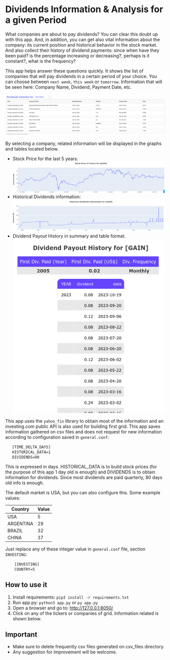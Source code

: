 Dividends Information & Analysis for a given Period
===

What companies are about to pay dividends?
You can clear this doubt up with this app. And, in addition, you can get also vital information about the company: its current 
position and historical behavior in the stock market. And also collect their history of dividend 
payments: since when have they been paid? is the percentage increasing or decreasing?, perhaps is it constant?, 
what is the frequency?

This app helps answer these questions quickly. It shows the list of companies that will pay dividends in a certain 
period of your choice. You can choose between `next week`, `this week` or `tomorrow`.  Information that will be seen 
here: Company Name, Dividend, Payment Date, etc.

![img_6.png](img_6.png)

By selecting a company, related information will be displayed in the graphs and tables located below.
- Stock Price for the last 5 years:
   ![img_2.png](img_2.png)
- Historical Dividends information:
  ![img_4.png](img_4.png)
- Dividend Payout History in summary and table format.
   ![img_5.png](img_5.png)


This app uses the `yahoo_fin` library to obtain most of the information and an investing.com public API is also used 
for building first grid. This app saves information gathered on csv files and does not request for new 
information according to configuration saved in `general.conf`:
    
```
   [TIME_DELTA_DAYS]
   HISTORICAL_DATA=1
   DIVIDENDS=80
```
This is expressed in days. HISTORICAL_DATA is to build stock prices (for the purpose of this app 1 day old is enough) 
and DIVIDENDS is to obtain information for dividends. Since most dividends are paid quarterly, 80 days old info is enough.  

The default market is USA, but you can also configure this. Some example values:

| Country   | Value |
|-----------|-------|
| USA       | 5     |
| ARGENTINA | 29    |
| BRAZIL    | 32    |
| CHINA     | 37    |

Just replace any of these integer value in `general.conf` file, section `INVESTING`:
```
    [INVESTING]
    COUNTRY=5
```


How to use it
---
1. Install requirements: ```pip3 install -r requirements.txt```
2. Run app.py: ```python3 app.py``` or ```py app.py``` 
3. Open a browser and go to: http://127.0.0.1:8050/
4. Click on any of the tickers or companies of grid. Information related is shown below.
   
Important
---
* Make sure to delete frequently csv files generated on csv_files directory.
* Any suggestion for improvement will be welcome. 

